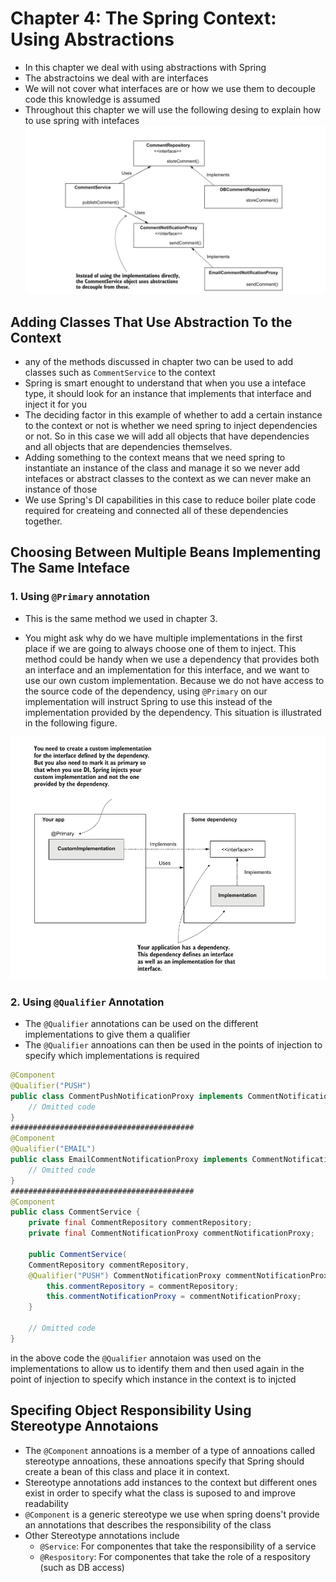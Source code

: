 # Chapter 4: The Spring Context: Using Abstractions

- In this chapter we deal with using abstractions with Spring
- The abstractoins we deal with are interfaces
- We will not cover what interfaces are or how we use them to decouple code this knowledge is assumed 
- Throughout this chapter we will use the following desing to explain how to use spring with intefaces
![Class Design](classDesign.png)

## Adding Classes That Use Abstraction To the Context

- any of the methods discussed in chapter two can be used to add classes such as `CommentService` to the context
- Spring is smart enought to understand that when you use a inteface type, it should look for an instance that implements that interface and inject it for you
- The deciding factor in this example of whether to add a certain instance to the context or not is whether we need spring to inject dependencies or not. So in this case we will add all objects that have dependencies and all objects that are dependencies themselves.
- Adding something to the context means that we need spring to instantiate an instance of the class and manage it so we never add intefaces or abstract classes to the context as we can never make an instance of those
- We use Spring's DI capabilities in this case to reduce boiler plate code required for createing and connected all of these dependencies together.

## Choosing Between Multiple Beans Implementing The Same Inteface

### 1. Using `@Primary` annotation
- This is the same method we used in chapter 3.

- You might ask why do we have multiple implementations in the first place if we are going to always choose one of them to inject. This method could be handy when we use a dependency that provides both an interface and an implementation for this interface, and we want to use our own custom implementation. Because we do not have access to the source code of the dependency, using `@Primary` on our implementation will instruct Spring to use this instead of the implementation provided by the dependency. This situation is illustrated in the following figure.

![@PrimaryExample](@primary.png)

### 2. Using `@Qualifier` Annotation

- The `@Qualifier` annotations can be used on the different implementations to give them a qualifier
- The `@Qualifier` annoations can then be used in the points of injection to specify which implementations is required
```java
@Component
@Qualifier("PUSH")
public class CommentPushNotificationProxy implements CommentNotificationProxy {
    // Omitted code
}
#########################################
@Component
@Qualifier("EMAIL")
public class EmailCommentNotificationProxy implements CommentNotificationProxy {
    // Omitted code
}
#########################################
@Component
public class CommentService {
    private final CommentRepository commentRepository;
    private final CommentNotificationProxy commentNotificationProxy;

    public CommentService(
    CommentRepository commentRepository,
    @Qualifier("PUSH") CommentNotificationProxy commentNotificationProxy) {
        this.commentRepository = commentRepository;
        this.commentNotificationProxy = commentNotificationProxy;
    }

    // Omitted code
}
```
in the above code the `@Qualifier` annotaion was used on the implementations to allow us to identify them and then used again in the point of injection to specify which instance in the context is to injcted

## Specifing Object Responsibility Using Stereotype Annotaions
- The `@Component` annoations is a member of a type of annoations called stereotype annoations, these annoations specify that Spring should create a bean of this class and place it in context.
- Stereotype annotations add instances to the context but different ones exist in order to specify what the class is suposed to and improve readability
- `@Component` is a generic stereotype we use when spring doens't provide an annotations that describes the responsibility of the class
- Other Stereotype annotations include
    - `@Service`: For componentes that take the responsibility of a service
    - `@Respository`: For componentes that take the role of a respository (such as DB access) 
